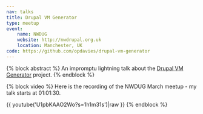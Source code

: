 ```yaml
---
nav: talks
title: Drupal VM Generator
type: meetup
event:
    name: NWDUG
    website: http://nwdrupal.org.uk
    location: Manchester, UK
code: https://github.com/opdavies/drupal-vm-generator
---
```

{% block abstract %}
An impromptu lightning talk about the [Drupal VM Generator](https://github.com/opdavies/drupal-vm-generator) project.
{% endblock %}

{% block video %}
Here is the recording of the NWDUG March meetup - my talk starts at 01:01:30.

{{ youtube('U1pbKAAO2Wo?s=1h1m31s')|raw }}
{% endblock %}
